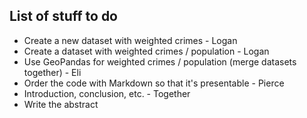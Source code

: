 ## List of stuff to do

* Create a new dataset with weighted crimes - Logan
* Create a dataset with weighted crimes / population - Logan
* Use GeoPandas for weighted crimes / population (merge datasets together) - Eli
* Order the code with Markdown so that it's presentable - Pierce
* Introduction, conclusion, etc. - Together
* Write the abstract